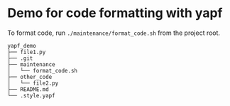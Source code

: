# Demo for code formatting with yapf

To format code, run `./maintenance/format_code.sh` from the project root.

```
yapf_demo
├── file1.py
├── .git
├── maintenance
│   └── format_code.sh
├── other_code
│   └── file2.py
├── README.md
└── .style.yapf
```

